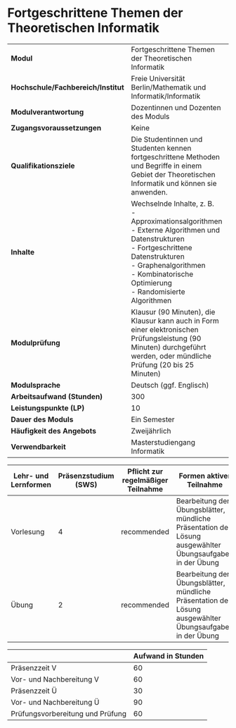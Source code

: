 # Fortgeschrittene Themen der Theoretischen Informatik
|                                    |   |
|------------------------------------|---|
|**Modul**                           | Fortgeschrittene Themen der Theoretischen Informatik |
|**Hochschule/Fachbereich/Institut** | Freie Universität Berlin/Mathematik und Informatik/Informatik |
|**Modulverantwortung**              | Dozentinnen und Dozenten des Moduls |
|**Zugangsvoraussetzungen**          | Keine |
|**Qualifikationsziele**             | Die Studentinnen und Studenten kennen fortgeschrittene Methoden und Begriffe in einem Gebiet der Theoretischen Informatik und können sie anwenden. |
|**Inhalte**                         | Wechselnde Inhalte, z. B.<br>- Approximationsalgorithmen<br>- Externe Algorithmen und Datenstrukturen<br>- Fortgeschrittene Datenstrukturen<br>- Graphenalgorithmen<br>- Kombinatorische Optimierung<br>- Randomisierte Algorithmen |
|**Modulprüfung**                    | Klausur (90 Minuten), die Klausur kann auch in Form einer elektronischen Prüfungsleistung (90 Minuten) durchgeführt werden, oder mündliche Prüfung (20 bis 25 Minuten) |
|**Modulsprache**                    | Deutsch (ggf. Englisch) |
|**Arbeitsaufwand (Stunden)**        | 300 |
|**Leistungspunkte (LP)**            | 10 |
|**Dauer des Moduls**                | Ein Semester |
|**Häufigkeit des Angebots**         | Zweijährlich |
|**Verwendbarkeit**                  | Masterstudiengang Informatik |

| Lehr- und Lernformen | Präsenzstudium <br> (SWS) | Pflicht zur regelmäßiger Teilnahme | Formen aktiver Teilnahme |
| ---------------------|---------------------------|------------------------------------|------------------------- |
| Vorlesung            | 4                         | recommended                        | Bearbeitung der Übungsblätter, mündliche Präsentation der Lösung ausgewählter Übungsaufgaben in der Übung |
| Übung                | 2                         | recommended                        | Bearbeitung der Übungsblätter, mündliche Präsentation der Lösung ausgewählter Übungsaufgaben in der Übung |

|   | Aufwand in Stunden |
| - |--------------------|
| Präsenzzeit V                            | 60    |
| Vor- und Nachbereitung V                 | 60    |
| Präsenzzeit Ü                            | 30    |
| Vor- und Nachbereitung Ü                 | 90    |
| Prüfungsvorbereitung und Prüfung         | 60    |
